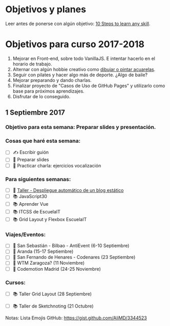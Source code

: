 Objetivos y planes
==============

Leer antes de ponerse con algún objetivo: [10 Steps to learn any skill](https://whywhathow.xyz/how-to-learn-any-skill/). 

# Objetivos para curso 2017-2018

1. Mejorar en Front-end, sobre todo VanillaJS. E intentar hacerlo en el horario de trabajo.
2. Alternar con algún hobbie creativo como [dibujar o pintar acuarelas](https://twitter.com/cristinafsanz/status/903201156222115840).
3. Seguir con pilates y hacer algo más de deporte. ¿Algo de baile?
4. Mejorar preparando y dando charlas.
5. Finalizar proyecto de "Casos de Uso de GitHub Pages" y utilizarlo como base para próximos aprendizajes.
6. Disfrutar de lo conseguido.


## 1 Septiembre 2017

### Objetivo para esta semana: Preparar slides y presentación.

### Cosas que haré esta semana:

- [ ] ✍️ Escribir guión
- [ ] 🚀 Preparar slides
- [ ] 🙊 Practicar charla: ejercicios vocalización

### Para siguientes semanas: 

- [ ] 🚀 [Taller - Despliegue automático de un blog estático](https://moduslaborandi.net/2017/08/taller-despliegue-automatico-blog-estatico-i/)
- [ ] 📚 JavaScript30
- [ ] 📚 Aprender Vue
- [ ] 📚 ITCSS de EscuelaIT
- [ ] 📚 Grid Layout y Flexbox EscuelaIT

### Viajes/Eventos:
- [ ] 🚊 San Sebastián - Bilbao - AntiEvent (6-10 Septiembre)
- [ ] 🚊 Aranda (15-17 Septiembre)
- [ ] 🚊 San Fernando de Henares - Codenares (23 Septiembre)
- [ ] 🚊 WTM Zaragoza? (11 Noviembre)
- [ ] 🚊 Codemotion Madrid (24-25 Noviembre)

### Cursos:
- [ ] 📚 Taller Grid Layout (28 Septiembre)
- [ ] 📚 Taller de Sketchnoting (21 Octubre)



Notas: Lista Emojis GitHub: https://gist.github.com/AliMD/3344523
